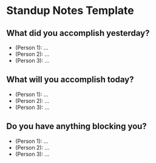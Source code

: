 # Standup Notes Template

## What did you accomplish yesterday?
- (Person 1): ...
- (Person 2): ...
- (Person 3): ...

## What will you accomplish today?
- (Person 1): ...
- (Person 2): ...
- (Person 3): ...

## Do you have anything blocking you?
- (Person 1): ...
- (Person 2): ...
- (Person 3): ...

